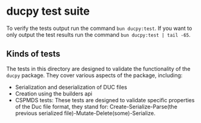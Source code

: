 # ducpy test suite

To verify the tests output run the command `bun ducpy:test`. 
If you want to only output the test results run the command `bun ducpy:test | tail -65`.


## Kinds of tests

The tests in this directory are designed to validate the functionality of the `ducpy` package. They cover various aspects of the package, including:
- Serialization and deserialization of DUC files
- Creation using the builders api
- CSPMDS tests: These tests are designed to validate specific properties of the Duc file format, they stand for: Create-Serialize-Parse(the previous serialized file)-Mutate-Delete(some)-Serialize.